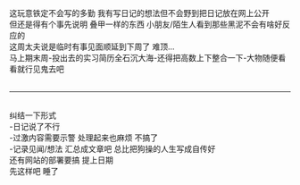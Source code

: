 这玩意铁定不会写的多勤 我有写日记的想法但不会野到把日记放在网上公开<br>
但还是得有个事先说明 叠甲一样的东西 小朋友/陌生人看到那些黑泥不会有啥好反应的<br>
这周太夫说是临时有事见面顺延到下周了 难顶...<br>
马上期末周-投出去的实习简历全石沉大海-还得把高数上下整合一下-大物随便看看就行见鬼去吧<br>
<br>
_____________________________________________________________________________
<br>
纠结一下形式<br>
-日记说了不行<br>
-过激内容需要示警 处理起来也麻烦 不搞了<br>
-记录见闻/想法 汇总成文章吧 总比把狗操的人生写成自传好<br>
还有网站的部署要搞 提上日期<br>
先这样吧 睡了<br>
